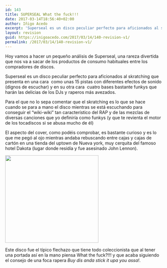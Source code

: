 ```yaml
---
id: 143
title: SUPERSEAL What the fuck!!!
date: 2017-03-14T18:56:40+02:00
author: Iñigo Acedo
excerpt: 'Superseal es un disco peculiar perfecto para aficionados al skratching que presenta en una cara  como unas 15 pistas con diferentes efectos de sonido (dignos de escuchar) y en su otra cara  cuatro bases bastante funkys que harán las delicias de los DJs y raperos más avezados.'
layout: revision
guid: https://inigoacedo.com/2017/03/14/140-revision-v1/
permalink: /2017/03/14/140-revision-v1/
---
```

Hoy vamos a hacer un pequeño análisis de Superseal, una rareza divertida que nos va a sacar de los productos de consumo habituales entre los compradores de discos.

<!--more-->

Superseal es un disco peculiar perfecto para aficionados al skratching que presenta en una cara  como unas 15 pistas con diferentes efectos de sonido (dignos de escuchar) y en su otra cara  cuatro bases bastante funkys que harán las delicias de los DJs y raperos más avezados.

Para el que no lo sepa comentar que el skratching es lo que se hace cuando se para a mano el disco mientras se está escuchando para conseguir el “wiki-wiki” tan característico del RAP y de las mezclas de diversas canciones que yo definiría como funkys (y que te revienta el motor de los tocadiscos si se abusa mucho de él)

El aspecto del cover, como podéis comprobar, es bastante curioso y es lo que me pegó al ojo mientras andaba rebuscando entre cajas y cajas de cartón en una tienda del uptown de Nueva york, muy cerquita del famoso hotel Dakota (lugar donde residía y fue asesinado John Lennon).

[<img class="alignnone size-medium wp-image-141" src="https://inigoacedo.com/wp-content/uploads/2017/03/ScreenHunter_1-300x282.bmp" alt="" width="300" height="282" srcset="https://inigoacedo.com/wp-content/uploads/2017/03/ScreenHunter_1-300x282.bmp 300w, https://inigoacedo.com/wp-content/uploads/2017/03/ScreenHunter_1.bmp 631w" sizes="(max-width: 300px) 100vw, 300px" />](https://inigoacedo.com/wp-content/uploads/2017/03/ScreenHunter_1.bmp)

Este disco fue el típico flechazo que tiene todo coleccionista que al tener una portada así en la mano piensa What the fuck?!!! y que acaba siguiendo el consejo de una foca rapera _Buy dis anda stick it upa you assa!_.